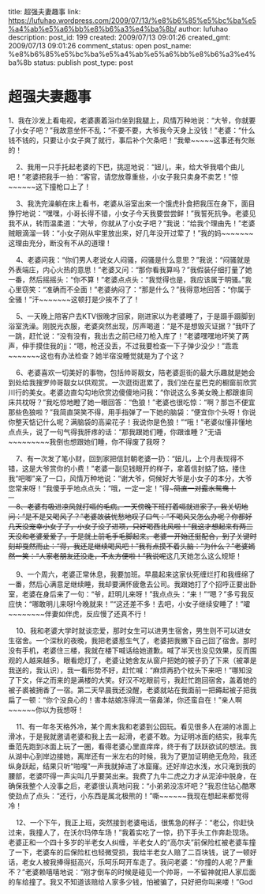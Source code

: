 title: 超强夫妻趣事
link: https://lufuhao.wordpress.com/2009/07/13/%e8%b6%85%e5%bc%ba%e5%a4%ab%e5%a6%bb%e8%b6%a3%e4%ba%8b/
author: lufuhao
description: 
post_id: 199
created: 2009/07/13 09:01:26
created_gmt: 2009/07/13 09:01:26
comment_status: open
post_name: %e8%b6%85%e5%bc%ba%e5%a4%ab%e5%a6%bb%e8%b6%a3%e4%ba%8b
status: publish
post_type: post

# 超强夫妻趣事

1、我在沙发上看电视，老婆裹着浴巾坐到我腿上，风情万种地说：“大爷，你就要了小女子吧？”我故意坐怀不乱：“不要不要，大爷我今天身上没钱！”老婆：“什么钱不钱的，只要让小女子爽了就行，事后补个欠条吧！”我晕~~~~~这事还有欠账的！  
  
    2、我用一只手托起老婆的下巴，挑逗地说：“妞儿，来，给大爷我唱个曲儿吧！”老婆把我手一拍：“客官，请您放尊重些，小女子我只卖身不卖艺！”惊~~~~~~这下撞枪口上了！  
  
    3、我洗完澡躺在床上看书，老婆从浴室出来一个饿虎扑食把我压在身下，面目狰狞地说：“嘿嘿，小哥长得不错，小女子今天我要尝尝鲜！”我誓死抗争。老婆见我不从，转而温柔道：“大爷，你就从了小女子吧？”我说：“给我个理由先！”老婆贼眼滴溜一转：“小女子刚从牢里放出来，好几年没开过荤了！”我的妈~~~~~~~这理由充分，断没有不从的道理！  
  
    4、老婆问我：“你们男人老说女人闷骚，闷骚是什么意思？”我说：“闷骚就是外表端庄，内心火热的意思！”老婆又问：“那你看我算吗？”我假装仔细打量了她一番，然后摇摇头：“你不算！”老婆点点头：“我觉得也是，我应该属于明骚。”我心里窃笑：“准确而不全面！”老婆纳闷了：“那是什么？”我得意地回答：“你属于全骚！”汗~~~~~~~这顿打是少挨不了了！  
  
    5、一天晚上陪客户去KTV很晚才回家，刚进家以为老婆睡了，于是蹑手蹑脚到浴室洗澡。刚脱光衣服，老婆突然出现，厉声喝道：“是不是想毁灭证据？”我吓了一跳，赶忙说：“没有没有，我出去之前已经刀枪入库了！”老婆嘿嘿地坏笑了两声，伸手摸住我的jj：“嗯，枪还没丢，不过我要检查一下子弹少没少！”乖乖~~~~~~~这也有办法检查？她半宿没睡觉就是为了个这？  
  
    6、老婆喜欢一切美好的事物，包括帅哥靓女，陪老婆逛街的最大乐趣就是她会到处给我搜罗帅哥靓女以供观赏。一次逛街逛累了，我们坐在星巴克的橱窗前欣赏川行的美女。老婆边直勾勾地欣赏边傻傻地问我：“你说这么多美女晚上都跟谁同床共枕呀？”我吃惊地瞪了她一眼回答：“色狼！”老婆也很吃惊：“啊？那岂不便宜那些色狼啦？”我简直哭笑不得，用手指弹了一下她的脑袋：“便宜你个头呀！你说你整天惦记什么呢？满脑袋的高粱花子！我说你是色狼！”“哦！”老婆似懂非懂地点点头，说了一句气得我肝疼的话：“那我跟她们睡，你跟谁睡？”无语~~~~~~~~~我倒也想跟她们睡，你不得废了我呀？  
  
    7、有一次发了笔小财，回到家把信封朝老婆一扔：“妞儿，上个月表现得不错，这是大爷赏你的小费！”老婆一副见钱眼开的样子，拿着信封掂了掂，搂住我“吧唧”亲了一口，风情万种地说：“谢大爷，伺候好大爷是小女子的本分，大爷您常来呀！”我傻乎乎地点点头：“哦，一定一定！”得~~~~~~~简直一对露水鸳鸯！  
      
    8、老婆有吸进凉风就打嗝的毛病。一天傍晚下班打着嗝就进家了，我关切地问：“是不是又喝风了？”老婆故装忧愁地叹了口气：“不喝风又怎么办呢？你都好几天没宠幸小女子了，小女子没了进项，只好喝西北风啦！”我这才想起来有两三天没和老婆爱爱了，于是就上前毛手毛脚起来。老婆一开始还挺配合，到了关键时刻却戛然而止：“得，我还是继续喝风吧！”我有点摸不着头脑：“为什么？”老婆嫣然一笑：“人家老朋友还没走，不太方便啦！”我说呢~~~~~~这几天她怎么这么规矩！  
      
    9、一个周六，老婆正常休息，我要加班。早晨起来这家伙死缠烂打和我缠绵了一番，然后心满意足继续睡，我却要满怀疲惫去公司。我跟她打了个招呼正要出卧室，老婆在身后来了一句：“爷，赶明儿来呀！”我点点头：“来！”“嗯？”多亏我反应快：“哪敢明儿来呀!今晚就来！”“这还差不多！去吧，小女子继续安睡了！”嚯~~~~~~~~伴妻如伴虎，反应慢了还真不行！  
  
    10、我和老婆大学时就谈恋爱，那时女生可以进男生宿舍，男生则不可以进女生宿舍。一个深秋的夜晚，我把老婆惹生气了，老婆把我撇下自己回了宿舍。那时没有手机，老婆住三楼，我就在楼下喊话给她道歉。喊了半天也没见效果，反而围观的人越来越多。眼看熄灯了，老婆让她舍友从窗户把她的被子扔了下来（被罩是我送的，我认识），我一看形势不好，赶忙喊：“麻烦再扔个枕头下来吧！”哪知没了下文，伴之而来的是满楼的大笑。好汉不吃眼前亏，我赶忙跑回宿舍，盖着她的被子裘被拥香了一宿。第二天早晨我还没醒，老婆就站在我面前一把薅起被子把我扁了一顿：“你个没良心的！害本姑娘冻得流一宿鼻涕，你还蛮自在！”亲人啊~~~~~~你以为我想呀！  
  
    11、有一年冬天格外冷，某个周末我和老婆到公园玩。看见很多人在湖的冰面上滑冰，于是我就邀请老婆和我上去一起滑，老婆不敢。为证明冰面的结实，我率先垂范先跑到冰面上玩了一圈，看得老婆心里直痒痒，终于有了跃跃欲试的想法。我从湖中心到岸边接她，离岸还有一米左右的时候，我为了更加证明绝无危险，我还纵身跃起，结果只听“啪嘎”一声我就掉进了冰窟窿。还好岸边水浅，水只淹到我的腰部，老婆吓得一声尖叫几乎要哭出来。我费了九牛二虎之力才从泥淖中脱身，在确保我整个人没事之后，老婆很认真地问我：“小弟弟没冻坏吧？”我忍住钻心酷寒使劲点了点头：“还行，小东西是属北极熊的！”嘶~~~~~~我现在想起来都觉得冷！  
  
    12、一个下午，我正上班，突然接到老婆电话，很焦急的样子：“老公，你赶快过来，我撞人了，在沃尔玛停车场！”我着实吃了一惊，扔下手头工作奔赴现场。老婆正和一个四十多岁的半老女人纠缠，半老女人的“高尔夫”前保险杠被老婆车撞了一下，老婆车的后保险杠也轻微受损，我给半老女人赔了二百块钱，说了一顿好话，老女人被我捧得挺高兴，乐呵乐呵开车走了。我问老婆：“你撞的人呢？严重不？”老婆赖嘻嘻地说：“刚才倒车的时候是碰见一个帅哥，一不留神就把人家后面的车给撞了。我又不知道该赔给人家多少钱，怕被骗了，只好把你叫来喽！”God
